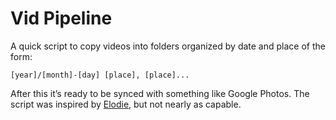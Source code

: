 # Vid Pipeline

A quick script to copy videos into folders organized by date and place of the form:

`[year]/[month]-[day] [place], [place]...`

After this it’s ready to be synced with something like Google Photos. The script was inspired by [Elodie](https://github.com/jmathai/elodie), but not nearly as capable.
